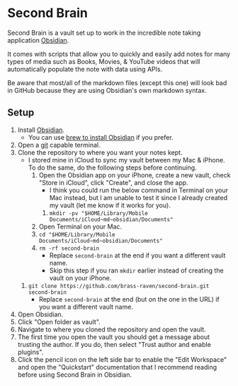 # Second Brain

Second Brain is a vault set up to work in the incredible note taking application [Obsidian](https://obsidian.md).

It comes with scripts that allow you to quickly and easily add notes for many types of media such as Books, Movies, & YouTube videos that will automatically populate the note with data using APIs.

Be aware that most/all of the markdown files (except this one) will look bad in GitHub because they are using Obsidian's own markdown syntax.

## Setup

1. Install [Obsidian](https://obsidian.md).
    - You can use [brew to install Obsidian](https://formulae.brew.sh/cask/obsidian#default) if you prefer.
2. Open a [git](https://git-scm.com) capable terminal.
3. Clone the repository to where you want your notes kept.
    - I stored mine in iCloud to sync my vault between my Mac & iPhone. To do the same, do the following steps before continuing.
        1. Open the Obsidian app on your iPhone, create a new vault, check "Store in iCloud", click "Create", and close the app.
            - I think you could run the below command in Terminal on your Mac instead, but I am unable to test it since I already created my vault (let me know if it works for you).
            1. `mkdir -pv "$HOME/Library/Mobile Documents/iCloud~md~obsidian/Documents"`
        2. Open Terminal on your Mac.
        3. `cd "$HOME/Library/Mobile Documents/iCloud~md~obsidian/Documents"`
        4. `rm -rf second-brain`
            - Replace `second-brain` at the end if you want a different vault name.
            - Skip this step if you ran `mkdir` earlier instead of creating the vault on your iPhone.
    1. `git clone https://github.com/brass-raven/second-brain.git second-brain`
        - Replace `second-brain` at the end (but on the one in the URL) if you want a different vault name.
3. Open Obsidian.
4. Click "Open folder as vault".
5. Navigate to where you cloned the repository and open the vault.
6. The first time you open the vault you should get a message about trusting the author. If you do, then select "Trust author and enable plugins".
7. Click the pencil icon on the left side bar to enable the "Edit Workspace" and open the "Quickstart" documentation that I recommend reading before using Second Brain in Obsidian.
